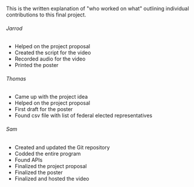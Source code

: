 
This is the written explanation of "who worked on what" outlining individual contributions to this final project.

###### Jarrod

- Helped on the project proposal
- Created the script for the video
- Recorded audio for the video
- Printed the poster

###### Thomas

- Came up with the project idea
- Helped on the project proposal
- First draft for the poster
- Found csv file with list of federal elected representatives

###### Sam 

- Created and updated the Git repository
- Codded the entire program
- Found APIs
- Finalized the project proposal
- Finalized the poster
- Finalized and hosted the video

